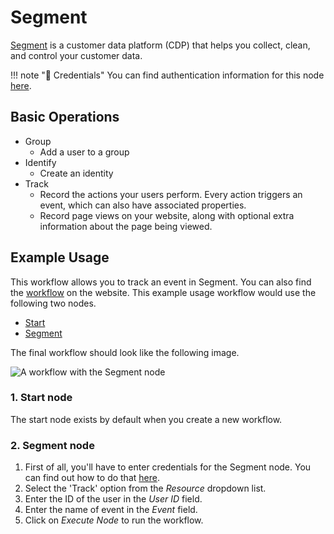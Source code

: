 # Segment

[Segment](https://segment.com/) is a customer data platform (CDP) that helps you collect, clean, and control your customer data.

!!! note "🔑 Credentials"
    You can find authentication information for this node [here](/workflow/integrations/credentials/segment/).


## Basic Operations

* Group
    * Add a user to a group
* Identify
    * Create an identity
* Track
    * Record the actions your users perform. Every action triggers an event, which can also have associated properties.
    * Record page views on your website, along with optional extra information about the page being viewed.

## Example Usage

This workflow allows you to track an event in Segment. You can also find the [workflow](https://n8n.io/workflows/495) on the website. This example usage workflow would use the following two nodes.
- [Start](/workflow/integrations/core-nodes/n8n-nodes-base.start/)
- [Segment]()

The final workflow should look like the following image.

![A workflow with the Segment node](/_images/integrations/nodes/segment/workflow.png)

### 1. Start node

The start node exists by default when you create a new workflow.

### 2. Segment node

1. First of all, you'll have to enter credentials for the Segment node. You can find out how to do that [here](/workflow/integrations/credentials/segment/).
2. Select the 'Track' option from the *Resource* dropdown list.
3. Enter the ID of the user in the *User ID* field.
4. Enter the name of event in the *Event* field.
5. Click on *Execute Node* to run the workflow.
